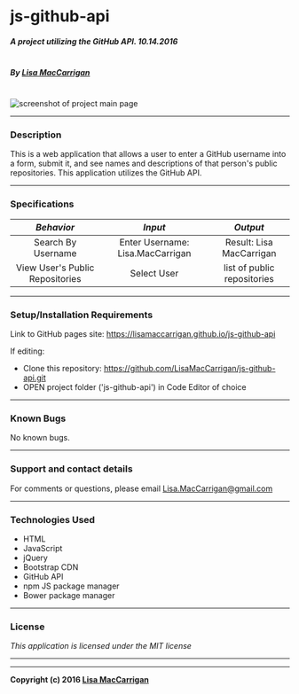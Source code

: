 # **js-github-api**

##### A project utilizing the GitHub API. 10.14.2016
#
##### By [Lisa MacCarrigan](https://github.com/lisamaccarrigan)
#
![screenshot of project main page](web-app.png)

----
### **Description**

This is a web application that allows a user to enter a GitHub username into a form, submit it, and see names and descriptions of that person's public repositories. This application utilizes the GitHub API.

----
### **Specifications**
| _Behavior_ | _Input_ | _Output_ |
|:---------------------------------------------------------------------:|:---------------------------------------------------------------------------:|:-------------------------------------------------------------------------------------------------------------------:|
| Search By Username | Enter Username: Lisa.MacCarrigan | Result: Lisa MacCarrigan |
| View User's Public Repositories | Select User | list of public repositories |
----
### **Setup/Installation Requirements**

Link to GitHub pages site: https://lisamaccarrigan.github.io/js-github-api

If editing:
* Clone this repository: https://github.com/LisaMacCarrigan/js-github-api.git
* OPEN project folder ('js-github-api') in Code Editor of choice


----

### **Known Bugs**

No known bugs.

----
### **Support and contact details**

For comments or questions, please email Lisa.MacCarrigan@gmail.com

----
### **Technologies Used**

* HTML
* JavaScript
* jQuery
* Bootstrap CDN
* GitHub API
* npm JS package manager
* Bower package manager
----
### **License**

*This application is licensed under the MIT license*

----
----
**Copyright (c) 2016 [Lisa MacCarrigan](https://github.com/lisamaccarrigan)**
